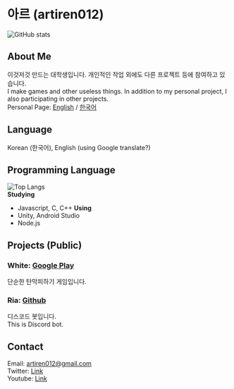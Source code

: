 # 아르 (artiren012)
![GitHub stats](https://github-readme-stats.vercel.app/api?username=artiren012&show_icons=true&theme=dark&rank_icon=github)
## About Me
이것저것 만드는 대학생입니다. 개인적인 작업 외에도 다른 프로젝트 등에 참여하고 있습니다.  
I make games and other useless things. In addition to my personal project, I also participating in other projects.  
Personal Page: [English](https://artiren012.github.io) / [한국어](https://artiren012.github.io/ko-kr/)

## Language
Korean (한국어), English (using Google translate?)

## Programming Language
![Top Langs](https://github-readme-stats.vercel.app/api/top-langs/?username=artiren012&layout=compact&theme=dark)  
**Studying** 
  - Javascript, C, C++
**Using**
  - Unity, Android Studio
  - Node.js

## Projects (Public)
### White: [Google Play](https://play.google.com/store/apps/details?id=com.arti.white)
단순한 탄막피하기 게임입니다.
### Ria: [Github](https://github.com/artiren012/Ria)
디스코드 봇입니다.  
This is Discord bot.

## Contact
Email: artiren012@gmail.com  
Twitter: [Link](https://twitter.com/artiren012)  
Youtube: [Link](https://youtube.com/@ar012)
